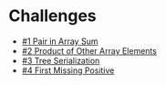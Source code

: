 # Challenges

* [#1 Pair in Array Sum](solutions/pair-in-array-sum.cpp)
* [#2 Product of Other Array Elements](solutions/product-of-other-elements.cpp)
* [#3 Tree Serialization](solutions/tree-serialization.cpp)
* [#4 First Missing Positive](solutions/first-missing-positive.cpp)

